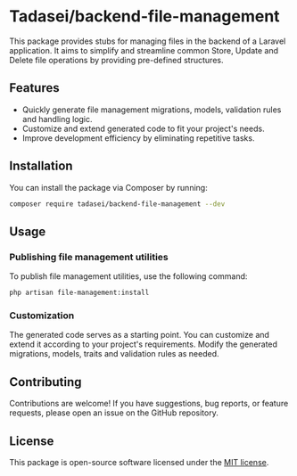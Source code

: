 
# Tadasei/backend-file-management

This package provides stubs for managing files in the backend of a Laravel application. It aims to simplify and streamline common Store, Update and Delete file operations by providing pre-defined structures.

## Features

- Quickly generate file management migrations, models, validation rules and handling logic.
- Customize and extend generated code to fit your project's needs.
- Improve development efficiency by eliminating repetitive tasks.

## Installation

You can install the package via Composer by running:

```bash
composer require tadasei/backend-file-management --dev
```

## Usage

### Publishing file management utilities

To publish file management utilities, use the following command:

```bash
php artisan file-management:install
```

### Customization

The generated code serves as a starting point. You can customize and extend it according to your project's requirements. Modify the generated migrations, models, traits and validation rules as needed.

## Contributing

Contributions are welcome! If you have suggestions, bug reports, or feature requests, please open an issue on the GitHub repository.

## License

This package is open-source software licensed under the [MIT license](LICENSE).
